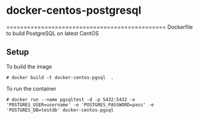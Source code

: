 # docker-centos-postgresql
==============================================
Dockerfile to build PostgreSQL on latest CentOS

Setup
-----

To build the image

    # docker build -t docker-centos-pgsql  .

To run the container
    
    # docker run --name pgsqltest -d -p 5432:5432 -e 'POSTGRES_USER=username' -e 'POSTGRES_PASSWORD=pass' -e 'POSTGRES_DB=testdb' docker-centos-pgsql 